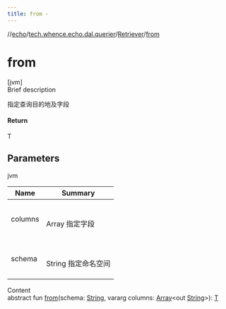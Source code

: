 ```yaml
---
title: from -
---
```

//[echo](../../index.md)/[tech.whence.echo.dal.querier](../index.md)/[Retriever](index.md)/[from](from.md)



# from  
[jvm]  
Brief description  


指定查询目的地及字段



#### Return  


T



## Parameters  
  
jvm  
  
|  Name|  Summary| 
|---|---|
| columns| <br><br>Array<out String> 指定字段<br><br>
| schema| <br><br>String 指定命名空间<br><br>
  
  
Content  
abstract fun [from](from.md)(schema: [String](https://kotlinlang.org/api/latest/jvm/stdlib/kotlin/-string/index.html), vararg columns: [Array](https://kotlinlang.org/api/latest/jvm/stdlib/kotlin/-array/index.html)<out [String](https://kotlinlang.org/api/latest/jvm/stdlib/kotlin/-string/index.html)>): [T](index.md)  



